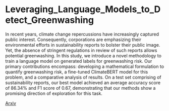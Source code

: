 # Leveraging_Language_Models_to_Detect_Greenwashing

In recent years, climate change repercussions have increasingly captured public interest. Consequently, corporations are emphasizing their environmental efforts in sustainability reports to bolster their public image. Yet, the absence of stringent regulations in review of such reports allows potential greenwashing. In this study, we introduce a novel methodology to train a language model on generated labels for greenwashing risk. Our primary contributions encompass: developing a mathematical formulation to quantify greenwashing risk, a fine-tuned ClimateBERT model for this problem, and a comparative analysis of results. On a test set comprising of sustainability reports, our best model achieved an average accuracy score of 86.34% and F1 score of 0.67, demonstrating that our methods show a promising direction of exploration for this task.

[Arxiv](https://arxiv.org/abs/2311.01469)
